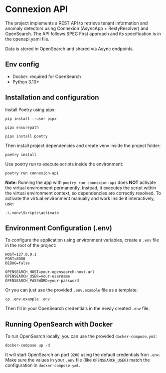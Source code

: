 # Connexion API

The project implements a REST API to retrieve tenant information and anomaly detectors using Connexion (AsyncApp + RestyResolver) and OpenSearch. The API follows SPEC First approach and its specification is in the openapi.yaml file. 

Data is stored in OpenSearch and shared via Async endpoints.

## Env config 

* Docker: required for OpenSearch
* Python 3.10+

## Installation and configuration

Install Poetry using pipx:

```
pip install --user pipx
```
```
pipx ensurepath
```
```
pipx install poetry
```
Then install project dependencies and create venv inside the project folder:
```
poetry install
```
Use poetry run to execute scripts inside the environment:
```
poetry run connexion-api
```
<b>Note:</b> 
Running the app with `poetry run connexion-api` does <b>NOT</b> activate the virtual environment permanently. Instead, it executes the script within the virtual environment context, so dependencies are correctly resolved. To activate the virtual environment manually and work inside it interactively, use: 
```
.\.venv\Scripts\activate
```
## Environment Configuration (.env)

To configure the application using environment variables, create a `.env` file in the root of the project:
```
HOST=127.0.0.1
PORT=8080
DEBUG=false

OPENSEARCH_HOST=your-opensearch-host-url
OPENSEARCH_USER=your-username
OPENSEARCH_PASSWORD=your-password
```

Or you can just use the provided `.env.example` file as a template:
```
cp .env.example .env
```
Then fill in your OpenSearch credentials in the newly created `.env` file.

## Running OpenSearch with Docker

To run OpenSearch locally, you can use the provided `docker-compose.yml`:

```
docker-compose up -d
```
It will start OpenSearch on port `9200` using the default credentials fron `.env`. Make sure the values in your `.env` file (like `OPENSEARCH_USER`) match the configuration in `docker-compose.yml`.